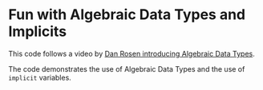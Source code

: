 Fun with Algebraic Data Types and Implicits
===========================================

This code follows a video by [Dan Rosen introducing Algebraic Data Types](https://www.youtube.com/watch?v=sVMES4RZF-8).

The code demonstrates the use of Algebraic Data Types and the use of `implicit` variables.


